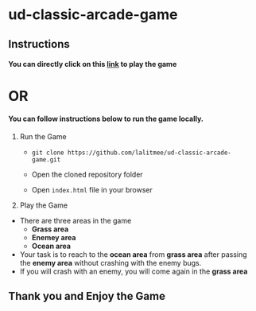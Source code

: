 ud-classic-arcade-game
===============================

## Instructions

#### You can directly click on this [link](https://lalitmee.github.io/ud-classic-arcade-game/) to play the game

# OR

#### You can follow instructions below to run the game locally.

1. Run the Game

   - ```shell
     git clone https://github.com/lalitmee/ud-classic-arcade-game.git
     ```

   - Open the cloned repository folder

   - Open `index.html` file in your browser

2.  Play the Game

   - There are three areas in the game
     - **Grass area**
     - **Enemey area**
     - **Ocean area**
   - Your task is to reach to the **ocean area** from **grass area** after passing the **enemy area** without crashing with the enemy bugs.
   - If you will crash with an enemy, you will come again in the **grass area**



## Thank you and Enjoy the Game